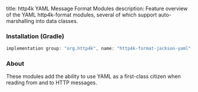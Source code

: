 title: http4k YAML Message Format Modules
description: Feature overview of the YAML http4k-format modules, several of which support auto-marshalling into data classes.

### Installation (Gradle)

```groovy
implementation group: "org.http4k", name: "http4k-format-jackson-yaml", version: "4.9.1.0"
```

### About
These modules add the ability to use YAML as a first-class citizen when reading from and to HTTP messages. 

[http4k]: https://http4k.org
